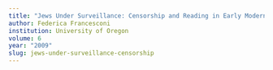 ```yaml
---
title: "Jews Under Surveillance: Censorship and Reading in Early Modern Italy"
author: Federica Francesconi
institution: University of Oregon
volume: 6
year: "2009"
slug: jews-under-surveillance-censorship
---
```

